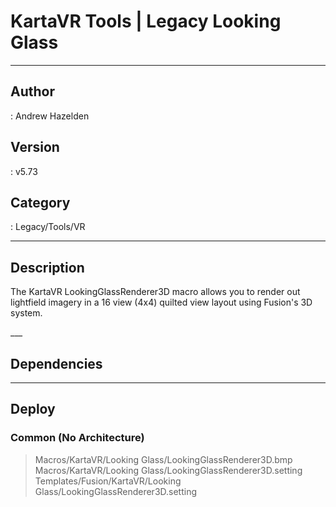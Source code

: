 # KartaVR Tools | Legacy Looking Glass
___

## Author
 : Andrew Hazelden

## Version
 : v5.73

## Category
 : Legacy/Tools/VR
___

## Description
<p>The KartaVR LookingGlassRenderer3D macro allows you to render out lightfield imagery in a 16 view (4x4) quilted view layout using Fusion's 3D system.</p>___

## Dependencies


___

## Deploy

### Common (No Architecture)

> Macros/KartaVR/Looking Glass/LookingGlassRenderer3D.bmp  
> Macros/KartaVR/Looking Glass/LookingGlassRenderer3D.setting  
> Templates/Fusion/KartaVR/Looking Glass/LookingGlassRenderer3D.setting  

